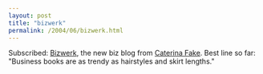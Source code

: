 ```yaml
---
layout: post
title: "bizwerk"
permalink: /2004/06/bizwerk.html
---
```


<p>Subscribed:  <a href="http://bizwerk.blogspot.com/">Bizwerk</a>, the new biz blog from <a href="http://www.caterina.net/">Caterina Fake</a>.  Best line so far:  "Business books are as trendy as hairstyles and skirt lengths."</p>


